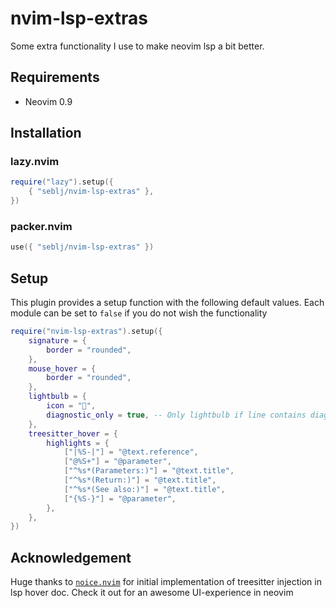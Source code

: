 # nvim-lsp-extras

Some extra functionality I use to make neovim lsp a bit better.

## Requirements

- Neovim 0.9

## Installation

### lazy.nvim

```lua
require("lazy").setup({
    { "seblj/nvim-lsp-extras" },
})
```

### packer.nvim

```lua
use({ "seblj/nvim-lsp-extras" })
```

## Setup

This plugin provides a setup function with the following default values.
Each module can be set to `false` if you do not wish the functionality

```lua
require("nvim-lsp-extras").setup({
    signature = {
        border = "rounded",
    },
    mouse_hover = {
        border = "rounded",
    },
    lightbulb = {
        icon = "",
        diagnostic_only = true, -- Only lightbulb if line contains diagnostic
    },
    treesitter_hover = {
        highlights = {
            ["|%S-|"] = "@text.reference",
            ["@%S+"] = "@parameter",
            ["^%s*(Parameters:)"] = "@text.title",
            ["^%s*(Return:)"] = "@text.title",
            ["^%s*(See also:)"] = "@text.title",
            ["{%S-}"] = "@parameter",
        },
    },
})
```

## Acknowledgement

Huge thanks to [`noice.nvim`](https://github.com/folke/noice.nvim) for initial
implementation of treesitter injection in lsp hover doc. Check it out for an
awesome UI-experience in neovim
